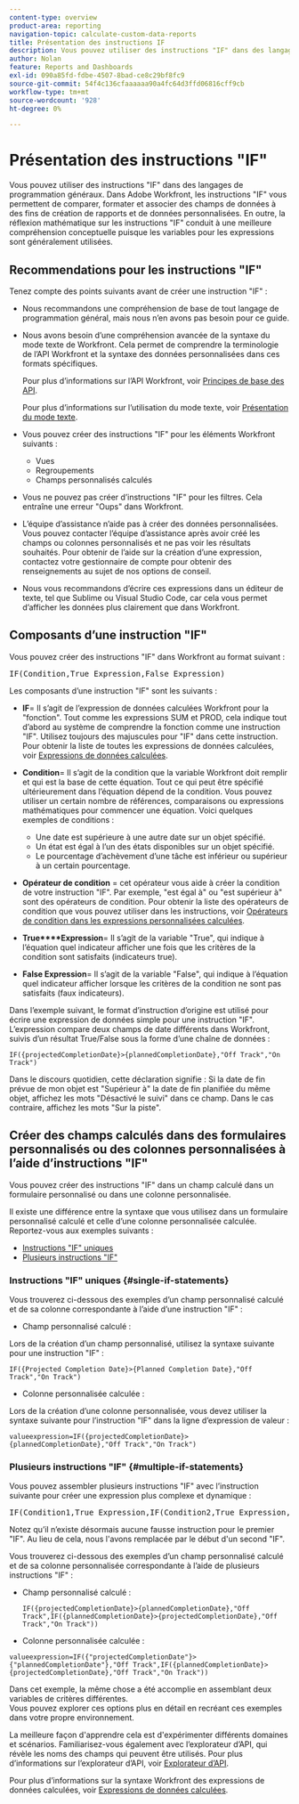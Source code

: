 ```yaml
---
content-type: overview
product-area: reporting
navigation-topic: calculate-custom-data-reports
title: Présentation des instructions IF
description: Vous pouvez utiliser des instructions "IF" dans des langages de programmation généraux. Dans Adobe Workfront, les instructions "IF" vous permettent de comparer, formater et associer des champs de données à des fins de création de rapports et de données personnalisées. En outre, la réflexion mathématique sur les instructions "IF" conduit à une meilleure compréhension conceptuelle puisque les variables pour les expressions sont généralement utilisées.
author: Nolan
feature: Reports and Dashboards
exl-id: 090a85fd-fdbe-4507-8bad-ce8c29bf8fc9
source-git-commit: 54f4c136cfaaaaaa90a4fc64d3ffd06816cff9cb
workflow-type: tm+mt
source-wordcount: '928'
ht-degree: 0%

---
```


# Présentation des instructions &quot;IF&quot;

Vous pouvez utiliser des instructions &quot;IF&quot; dans des langages de programmation généraux. Dans Adobe Workfront, les instructions &quot;IF&quot; vous permettent de comparer, formater et associer des champs de données à des fins de création de rapports et de données personnalisées. En outre, la réflexion mathématique sur les instructions &quot;IF&quot; conduit à une meilleure compréhension conceptuelle puisque les variables pour les expressions sont généralement utilisées.

## Recommendations pour les instructions &quot;IF&quot;

Tenez compte des points suivants avant de créer une instruction &quot;IF&quot; :

* Nous recommandons une compréhension de base de tout langage de programmation général, mais nous n’en avons pas besoin pour ce guide.
* Nous avons besoin d’une compréhension avancée de la syntaxe du mode texte de Workfront. Cela permet de comprendre la terminologie de l’API Workfront et la syntaxe des données personnalisées dans ces formats spécifiques.

   Pour plus d’informations sur l’API Workfront, voir [Principes de base des API](../../../wf-api/general/api-basics.md).

   Pour plus d’informations sur l’utilisation du mode texte, voir [Présentation du mode texte](../../../reports-and-dashboards/reports/text-mode/understand-text-mode.md).

* Vous pouvez créer des instructions &quot;IF&quot; pour les éléments Workfront suivants :

   * Vues
   * Regroupements
   * Champs personnalisés calculés

* Vous ne pouvez pas créer d’instructions &quot;IF&quot; pour les filtres. Cela entraîne une erreur &quot;Oups&quot; dans Workfront.
* L’équipe d’assistance n’aide pas à créer des données personnalisées. Vous pouvez contacter l’équipe d’assistance après avoir créé les champs ou colonnes personnalisés et ne pas voir les résultats souhaités. Pour obtenir de l’aide sur la création d’une expression, contactez votre gestionnaire de compte pour obtenir des renseignements au sujet de nos options de conseil.
* Nous vous recommandons d’écrire ces expressions dans un éditeur de texte, tel que Sublime ou Visual Studio Code, car cela vous permet d’afficher les données plus clairement que dans Workfront.

## Composants d’une instruction &quot;IF&quot;

Vous pouvez créer des instructions &quot;IF&quot; dans Workfront au format suivant :
<pre>IF(Condition,True Expression,False Expression)</pre>Les composants d’une instruction "IF" sont les suivants :

* **IF**= Il s’agit de l’expression de données calculées Workfront pour la &quot;fonction&quot;. Tout comme les expressions SUM et PROD, cela indique tout d’abord au système de comprendre la fonction comme une instruction &quot;IF&quot;. Utilisez toujours des majuscules pour &quot;IF&quot; dans cette instruction.\
   Pour obtenir la liste de toutes les expressions de données calculées, voir [Expressions de données calculées](../../../reports-and-dashboards/reports/calc-cstm-data-reports/calculated-data-expressions.md).

* **Condition**= Il s’agit de la condition que la variable Workfront doit remplir et qui est la base de cette équation. Tout ce qui peut être spécifié ultérieurement dans l’équation dépend de la condition. Vous pouvez utiliser un certain nombre de références, comparaisons ou expressions mathématiques pour commencer une équation. Voici quelques exemples de conditions :

   * Une date est supérieure à une autre date sur un objet spécifié.
   * Un état est égal à l’un des états disponibles sur un objet spécifié.
   * Le pourcentage d’achèvement d’une tâche est inférieur ou supérieur à un certain pourcentage.

* **Opérateur de condition** = cet opérateur vous aide à créer la condition de votre instruction &quot;IF&quot;. Par exemple, &quot;est égal à&quot; ou &quot;est supérieur à&quot; sont des opérateurs de condition. Pour obtenir la liste des opérateurs de condition que vous pouvez utiliser dans les instructions, voir [Opérateurs de condition dans les expressions personnalisées calculées](../../../reports-and-dashboards/reports/calc-cstm-data-reports/condition-operators-calculated-custom-expressions.md).

* **True****Expression**= Il s’agit de la variable &quot;True&quot;, qui indique à l’équation quel indicateur afficher une fois que les critères de la condition sont satisfaits (indicateurs true).

* **False Expression**= Il s’agit de la variable &quot;False&quot;, qui indique à l’équation quel indicateur afficher lorsque les critères de la condition ne sont pas satisfaits (faux indicateurs).

Dans l’exemple suivant, le format d’instruction d’origine est utilisé pour écrire une expression de données simple pour une instruction &quot;IF&quot;. L’expression compare deux champs de date différents dans Workfront, suivis d’un résultat True/False sous la forme d’une chaîne de données :

```
IF({projectedCompletionDate}>{plannedCompletionDate},"Off Track","On Track")
```

Dans le discours quotidien, cette déclaration signifie : Si la date de fin prévue de mon objet est &quot;Supérieur à&quot; la date de fin planifiée du même objet, affichez les mots &quot;Désactivé le suivi&quot; dans ce champ. Dans le cas contraire, affichez les mots &quot;Sur la piste&quot;.

## Créer des champs calculés dans des formulaires personnalisés ou des colonnes personnalisées à l’aide d’instructions &quot;IF&quot;

Vous pouvez créer des instructions &quot;IF&quot; dans un champ calculé dans un formulaire personnalisé ou dans une colonne personnalisée.

Il existe une différence entre la syntaxe que vous utilisez dans un formulaire personnalisé calculé et celle d’une colonne personnalisée calculée. Reportez-vous aux exemples suivants :

* [Instructions &quot;IF&quot; uniques](#single-if-statements)
* [Plusieurs instructions &quot;IF&quot;](#multiple-if-statements)

### Instructions &quot;IF&quot; uniques {#single-if-statements}

Vous trouverez ci-dessous des exemples d’un champ personnalisé calculé et de sa colonne correspondante à l’aide d’une instruction &quot;IF&quot; :

* Champ personnalisé calculé :

Lors de la création d’un champ personnalisé, utilisez la syntaxe suivante pour une instruction &quot;IF&quot; :

```
IF({Projected Completion Date}>{Planned Completion Date},"Off Track","On Track")
```

* Colonne personnalisée calculée :

Lors de la création d’une colonne personnalisée, vous devez utiliser la syntaxe suivante pour l’instruction &quot;IF&quot; dans la ligne d’expression de valeur :

```
valueexpression=IF({projectedCompletionDate}>{plannedCompletionDate},"Off Track","On Track")
```

### Plusieurs instructions &quot;IF&quot; {#multiple-if-statements}

Vous pouvez assembler plusieurs instructions &quot;IF&quot; avec l’instruction suivante pour créer une expression plus complexe et dynamique :

<pre>IF(Condition1,True Expression,IF(Condition2,True Expression,False Expression))</pre>Notez qu’il n’existe désormais aucune fausse instruction pour le premier "IF". Au lieu de cela, nous l'avons remplacée par le début d'un second "IF".

Vous trouverez ci-dessous des exemples d’un champ personnalisé calculé et de sa colonne personnalisée correspondante à l’aide de plusieurs instructions &quot;IF&quot; :

* Champ personnalisé calculé :

   ```
   IF({projectedCompletionDate}>{plannedCompletionDate},"Off Track",IF({plannedCompletionDate}>{projectedCompletionDate},"Off Track","On Track"))
   ```

* Colonne personnalisée calculée :

```
valueexpression=IF({"projectedCompletionDate"}>{"plannedCompletionDate"},"Off Track",IF({plannedCompletionDate}>{projectedCompletionDate},"Off Track","On Track"))
```

Dans cet exemple, la même chose a été accomplie en assemblant deux variables de critères différentes.\
Vous pouvez explorer ces options plus en détail en recréant ces exemples dans votre propre environnement.

La meilleure façon d&#39;apprendre cela est d&#39;expérimenter différents domaines et scénarios. Familiarisez-vous également avec l’explorateur d’API, qui révèle les noms des champs qui peuvent être utilisés. Pour plus d’informations sur l’explorateur d’API, voir [Explorateur d’API](../../../wf-api/general/api-explorer.md).

Pour plus d’informations sur la syntaxe Workfront des expressions de données calculées, voir [Expressions de données calculées](../../../reports-and-dashboards/reports/calc-cstm-data-reports/calculated-data-expressions.md).
